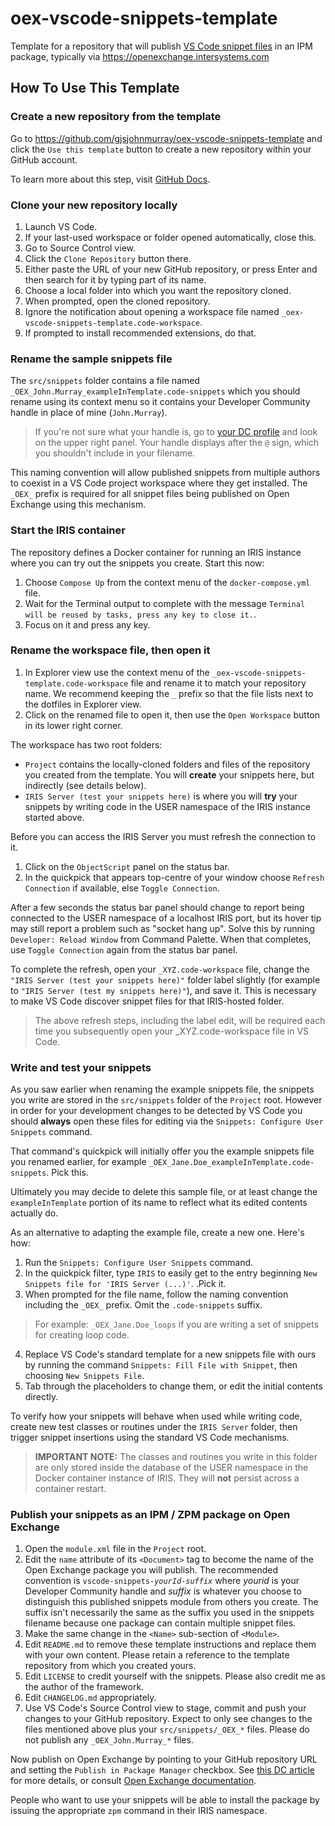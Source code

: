 # oex-vscode-snippets-template
Template for a repository that will publish [VS Code snippet files](https://code.visualstudio.com/docs/editor/userdefinedsnippets) in an IPM package, typically via https://openexchange.intersystems.com 

## How To Use This Template

### Create a new repository from the template

Go to https://github.com/gjsjohnmurray/oex-vscode-snippets-template and click the `Use this template` button to create a new repository within your GitHub account.

To learn more about this step, visit [GitHub Docs](https://docs.github.com/en/repositories/creating-and-managing-repositories/creating-a-repository-from-a-template).

### Clone your new repository locally
1. Launch VS Code.
2. If your last-used workspace or folder opened automatically, close this.
3. Go to Source Control view.
4. Click the `Clone Repository` button there.
5. Either paste the URL of your new GitHub repository, or press Enter and then search for it by typing part of its name.
6. Choose a local folder into which you want the repository cloned.
7. When prompted, open the cloned repository.
8. Ignore the notification about opening a workspace file named `_oex-vscode-snippets-template.code-workspace`.
9. If prompted to install recommended extensions, do that.

### Rename the sample snippets file
The `src/snippets` folder contains a file named `_OEX_John.Murray_exampleInTemplate.code-snippets` which you should rename using its context menu so it contains your Developer Community handle in place of mine (`John.Murray`).

> If you're not sure what your handle is, go to [your DC profile](https://community.intersystems.com/user) and look on the upper right panel. Your handle displays after the `@` sign, which you shouldn't include in your filename.

This naming convention will allow published snippets from multiple authors to coexist in a VS Code project workspace where they get installed. The `_OEX_` prefix is required for all snippet files being published on Open Exchange using this mechanism.

### Start the IRIS container
The repository defines a Docker container for running an IRIS instance where you can try out the snippets you create. Start this now:

1. Choose `Compose Up` from the context menu of the `docker-compose.yml` file.
2. Wait for the Terminal output to complete with the message `Terminal will be reused by tasks, press any key to close it.`.
3. Focus on it and press any key.

### Rename the workspace file, then open it
1. In Explorer view use the context menu of the `_oex-vscode-snippets-template.code-workspace` file and rename it to match your repository name. We recommend keeping the `_` prefix so that the file lists next to the dotfiles in Explorer view.
2. Click on the renamed file to open it, then use the `Open Workspace` button in its lower right corner.

The workspace has two root folders:

- `Project` contains the locally-cloned folders and files of the repository you created from the template. You will **create** your snippets here, but indirectly (see details below).
- `IRIS Server (test your snippets here)` is where you will **try** your snippets by writing code in the USER namespace of the IRIS instance started above.

Before you can access the IRIS Server you must refresh the connection to it. 

1. Click on the `ObjectScript` panel on the status bar.
2. In the quickpick that appears top-centre of your window choose `Refresh Connection` if available, else `Toggle Connection`.

After a few seconds the status bar panel should change to report being connected to the USER namespace of a localhost IRIS port, but its hover tip may still report a problem such as "socket hang up". Solve this by running `Developer: Reload Window` from Command Palette. When that completes, use `Toggle Connection` again from the status bar panel.

To complete the refresh, open your `_XYZ.code-workspace` file, change the `"IRIS Server (test your snippets here)"` folder label slightly (for example to  `"IRIS Server (test my snippets here)"`), and save it. This is necessary to make VS Code discover snippet files for that IRIS-hosted folder.

> The above refresh steps, including the label edit, will be required each time you subsequently open your _XYZ.code-workspace file in VS Code.

### Write and test your snippets
As you saw earlier when renaming the example snippets file, the snippets you write are stored in the `src/snippets` folder of the `Project` root. However in order for your development changes to be detected by VS Code you should **always** open these files for editing via the `Snippets: Configure User Snippets` command.

That command's quickpick will initially offer you the example snippets file you renamed earlier, for example `_OEX_Jane.Doe_exampleInTemplate.code-snippets`. Pick this.

Ultimately you may decide to delete this sample file, or at least change the `exampleInTemplate` portion of its name to reflect what its edited contents actually do.

As an alternative to adapting the example file, create a new one. Here's how:

1. Run the `Snippets: Configure User Snippets` command.
2. In the quickpick filter, type `IRIS` to easily get to the entry beginning `New Snippets file for 'IRIS Server (...)'`. .Pick it.
3. When prompted for the file name, follow the naming convention including the `_OEX_` prefix. Omit the `.code-snippets` suffix.
> For example: `_OEX_Jane.Doe_loops` if you are writing a set of snippets for creating loop code.
4. Replace VS Code's standard template for a new snippets file with ours by running the command `Snippets: Fill File with Snippet`, then choosing `New Snippets File`.
5. Tab through the placeholders to change them, or edit the initial contents directly.

To verify how your snippets will behave when used while writing code, create new test classes or routines under the `IRIS Server` folder, then trigger snippet insertions using the standard VS Code mechanisms.

> **IMPORTANT NOTE:** The classes and routines you write in this folder are only stored inside the database of the USER namespace in the Docker container instance of IRIS. They will **not** persist across a container restart.

### Publish your snippets as an IPM / ZPM package on Open Exchange

1. Open the `module.xml` file in the `Project` root.
2. Edit the `name` attribute of its `<Document>` tag to become the name of the Open Exchange package you will publish. The recommended convention is `vscode-snippets-`_`yourId`_`-`_`suffix`_ where _yourid_ is your Developer Community handle and _suffix_ is whatever you choose to distinguish this published snippets module from others you create. The suffix isn't necessarily the same as the suffix you used in the snippets filename because one package can contain multiple snippet files.
3. Make the same change in the `<Name>` sub-section of `<Module>`.
3. Edit `README.md` to remove these template instructions and replace them with your own content. Please retain a reference to the template repository from which you created yours.
4. Edit `LICENSE` to credit yourself with the snippets. Please also credit me as the author of the framework.
5. Edit `CHANGELOG.md` appropriately.
6. Use VS Code's Source Control view to stage, commit and push your changes to your GitHub repository. Expect to only see changes to the files mentioned above plus your `src/snippets/_OEX_*` files. Please do not publish any `_OEX_John.Murray_*` files.

Now publish on Open Exchange by pointing to your GitHub repository URL and setting the `Publish in Package Manager` checkbox. See [this DC article](https://community.intersystems.com/post/objectscript-package-auto-publishing-now-available-open-exchange) for more details, or consult [Open Exchange documentation](https://docs.openexchange.intersystems.com/solutions/submit/).

People who want to use your snippets will be able to install the package by issuing the appropriate `zpm` command in their IRIS namespace.
